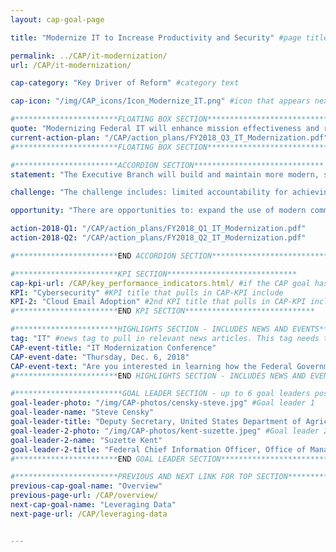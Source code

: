 ```yaml
---
layout: cap-goal-page

title: "Modernize IT to Increase Productivity and Security" #page title

permalink: ../CAP/it-modernization/
url: /CAP/it-modernization/

cap-category: "Key Driver of Reform" #category text

cap-icon: "/img/CAP_icons/Icon_Modernize_IT.png" #icon that appears next to title

#***********************FLOATING BOX SECTION*****************************
quote: "Modernizing Federal IT will enhance mission effectiveness and reduce mission risks, driving sustained change in Federal technology, deployment, security, and service delivery." #appears in the gray text box
current-action-plan: "/CAP/action_plans/FY2018_Q3_IT_Modernization.pdf"
#***********************FLOATING BOX SECTION*****************************

#***********************ACCORDION SECTION*****************************
statement: "The Executive Branch will build and maintain more modern, secure, and resilient information technology (IT) to enhance mission delivery and productivity – driving value by increasing efficiencies of Government IT spending while potentially reducing costs, increasing efficiencies, and enhancing citizen engagement and satisfaction with the services we provide." #first accordion text

challenge: "The challenge includes: limited accountability for achieving enterprise-wide outcomes that enhance IT service effectiveness and reduce cybersecurity risks; slow adoption of cutting edge commercial technologies due to onerous acquisition and authorization processes; and federal agencies employ patchwork network architectures and rely on legacy systems that are costly and difficult to secure and upgrade." #second accordion text

opportunity: "There are opportunities to: expand the use of modern commercial technologies that are effective, economical, and secure; reduce the impact of cybersecurity risks by safeguarding IT systems, sensitive data, and networks; leverage common solutions and innovative practices to improve efficiency, increase security, and ultimately meet citizens’ needs." #third accordion text

action-2018-Q1: "/CAP/action_plans/FY2018_Q1_IT_Modernization.pdf"
action-2018-Q2: "/CAP/action_plans/FY2018_Q2_IT_Modernization.pdf"

#***********************END ACCORDION SECTION*****************************

#***********************KPI SECTION*****************************
cap-kpi-url: /CAP/key_performance_indicators.html/ #if the CAP goal has a KPI, it will appear as a button under the title. The button links to the Tableau dashboard
KPI: "Cybersecurity" #KPI title that pulls in CAP-KPI include
KPI-2: "Cloud Email Adoption" #2nd KPI title that pulls in CAP-KPI include
#***********************END KPI SECTION*****************************

#***********************HIGHLIGHTS SECTION - INCLUDES NEWS AND EVENTS*****************************
tag: "IT" #news tag to pull in relevant news articles. This tag needs to be included in the "post" front matter
CAP-event-title: "IT Modernization Conference"
CAP-event-date: "Thursday, Dec. 6, 2018"
CAP-event-text: "Are you interested in learning how the Federal Government plans to improve the lives of American taxpayers by modernizing IT systems? Join the IT Modernization CAP Goal Team to find out how."
#***********************END HIGHLIGHTS SECTION - INCLUDES NEWS AND EVENTS*****************************

#************************GOAL LEADER SECTION - up to 6 goal leaders possible by creating up to 6 sections below***************************
goal-leader-photo: "/img/CAP-photos/censky-steve.jpg" #Goal leader 1
goal-leader-name: "Steve Censky"
goal-leader-title: "Deputy Secretary, United States Department of Agriculture"
goal-leader-2-photo: "/img/CAP-photos/kent-suzette.jpeg" #Goal leader 2
goal-leader-2-name: "Suzette Kent"
goal-leader-2-title: "Federal Chief Information Officer, Office of Management and Budget"
#***********************END GOAL LEADER SECTION*****************************8

#***********************PREVIOUS AND NEXT LINK FOR TOP SECTION*****************************8
previous-cap-goal-name: "Overview"
previous-page-url: /CAP/overview/
next-cap-goal-name: "Leveraging Data"
next-page-url: /CAP/leveraging-data


---  
```

